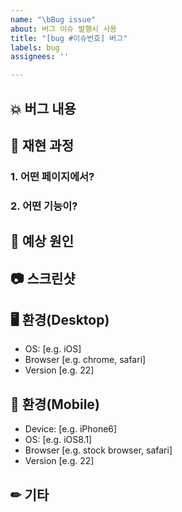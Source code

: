 ```yaml
---
name: "\bBug issue"
about: 버그 이슈 발행시 사용
title: "[bug #이슈번호] 버그"
labels: bug
assignees: ''

---
```


## 💥 버그 내용
 
## 💭 재현 과정
 
### 1. 어떤 페이지에서?

### 2. 어떤 기능이?

## 📝 예상 원인

## 📷 스크린샷 
 
## 🖥 환경(Desktop)

- OS: [e.g. iOS]
- Browser [e.g. chrome, safari]
- Version [e.g. 22]
 
## 📱 환경(Mobile)

- Device: [e.g. iPhone6]
- OS: [e.g. iOS8.1]
- Browser [e.g. stock browser, safari]
- Version [e.g. 22]
 
## ✏ 기타
